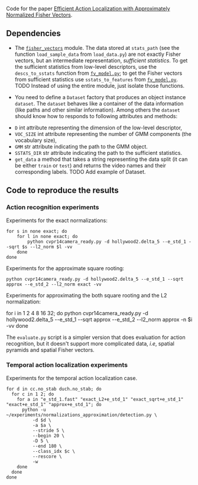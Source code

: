 
Code for the paper [Efficient Action Localization with Approximately Normalized Fisher Vectors](http://hal.inria.fr/hal-00979594/PDF/efficient_action_localization.pdf).

## Dependencies

* The [`fisher_vectors`](https://github.com/danoneata/fisher_vectors) module. The data stored at `stats_path` (see the function `load_sample_data` from `load_data.py`) are not exactly Fisher vectors, but an intermediate representation, *sufficient statistics*. To get the sufficient statistics from low-level descriptors, use the `descs_to_sstats` function from [`fv_model.py`](https://github.com/danoneata/fisher_vectors/blob/master/model/fv_model.py); to get the Fisher vectors from sufficient statistics use `sstats_to_features` from [`fv_model.py`](https://github.com/danoneata/fisher_vectors/blob/master/model/fv_model.py). TODO Instead of using the entire module, just isolate those functions.

* You need to define a `Dataset` factory that produces an object instance `dataset`. The `dataset` behaves like a container of the data information (like paths and other similar information). Among others the `dataset` should know how to responds to following attributes and methods:
 - `D` int attribute representing the dimension of the low-level descriptor,
 - `VOC_SIZE` int attribute representing the number of GMM components (the vocabulary size),
 - `GMM` str attribute indicating the path to the GMM object.
 - `SSTATS_DIR` str attribute indicating the path to the sufficient statistics.
 - `get_data` a method that takes a string representing the data split (it can be either `train` or `test`) and returns the video names and their corresponding labels.
TODO Add example of Dataset.

## Code to reproduce the results

### Action recognition experiments

Experiments for the exact normalizations:

    for s in none exact; do
        for l in none exact; do
            python cvpr14camera_ready.py -d hollywood2.delta_5 --e_std_1 --sqrt $s --l2_norm $l -vv
        done
    done

Experiments for the approximate square rooting:

    python cvpr14camera_ready.py -d hollywood2.delta_5 --e_std_1 --sqrt approx --e_std_2 --l2_norm exact -vv

Experiments for approximating the both square rooting and the L2 normalization:

for i in 1 2 4 8 16 32; do
       python cvpr14camera_ready.py -d hollywood2.delta_5 --e_std_1 --sqrt approx --e_std_2 --l2_norm approx -n $i -vv
done

The `evaluate.py` script is a simpler version that does evaluation for action recognition, but it doesn't support more complicated data, _i.e_, spatial pyramids and spatial Fisher vectors.

### Temporal action localization experiments

Experiments for the temporal action localization case.

    for d in cc.no_stab duch.no_stab; do 
      for c in 1 2; do
        for a in "e_std_1.fast" "exact_L2+e_std_1" "exact_sqrt+e_std_1" "exact+e_std_1" "approx+e_std_1"; do
          python -u ~/experiments/normalizations_approximation/detection.py \
              -d $d \
              -a $a \
              --stride 5 \
              --begin 20 \
              -D 5 \
              --end 180 \
              --class_idx $c \
              --rescore \
              -w
        done
      done
    done

